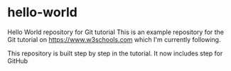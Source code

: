 # hello-world
Hello World repository for Git tutorial
This is an example repository for the Git tutorial on https://www.w3schools.com which I'm currently following.

This repository is built step by step in the tutorial.
It now includes step for GitHub
